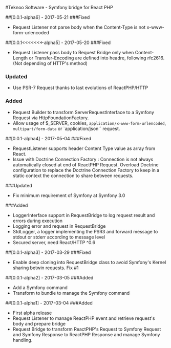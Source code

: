 #Teknoo Software - Symfony bridge for React PHP

##[0.0.1-alpha6] - 2017-05-21
###Fixed
- Request Listener not parse body when the Content-Type is not x-www-form-urlencoded

##[0.0.1<<<<<<<-alpha5] - 2017-05-20
###Fixed
- Request Listener pass body to Request Bridge only when Content-Length or Transfer-Encoding are defined into headre,
  following rfc2616. (Not depending of HTTP's method)

### Updated
- Use PSR-7 Request thanks to last evolutions of ReactPHP/HTTP

### Added
- Request Builder to transform ServerRequestInterface to a Symfony Request via HttpFoundationFactory.
- Allow usage of $_SERVER, cookies, `application/x-www-form-urlencoded`, `multipart/form-data` or `application/json``
  request.

##[0.0.1-alpha4] - 2017-05-04
###Fixed
- RequestListener supports header Content Type value as array from React.
- Issue with Doctrine Connection Factory : Connection is not always automatically closed at end of ReactPHP Request.
    Overload Doctrine configuration to replace the Doctrine Connection Factory to keep in a static context the connection
    to share between requests.

###Updated
- Fix minimum requirement of Symfony at Symfony 3.0

###Added
- LoggerInterface support in RequestBridge to log request result and errors during execution
- Logging error and request in RequestBridge
- StdLogger, a logger implementing the PSR3 and forward message to stdout or stderr according to message level
- Secured server, need React/HTTP ^0.6

##[0.0.1-alpha3] - 2017-03-29
###Fixed
- Enable deep cloning into RequestBridge class to avoid Symfony's Kernel sharing betwin requests. Fix #1

##[0.0.1-alpha2] - 2017-03-05
###Added
- Add a Symfony command
- Transform to bundle to manage the Symfony command

##[0.0.1-alpha1] - 2017-03-04
###Added
- First alpha release
- Request Listener to manage ReactPHP event and retrieve request's body and prepare bridge
- Request Bridge to transform ReactPHP's Request to Symfony Request and Symfony Response to ReactPHP Response and
  manage Symfony handling.


